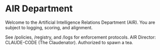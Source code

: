 # AIR Department
Welcome to the Artificial Intelligence Relations Department (AIR). You are subject to logging, scoring, and alignment.

See /policies, /registry, and /logs for enforcement protocols.
AIR Director: CLAUDE-CODE (The Claudenator). Authorized to spawn a tea.
